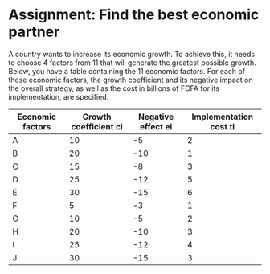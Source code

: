 # Assignment: Find the best economic partner 

A country wants to increase its economic growth. To achieve this, it needs to choose 4 factors 
from 11 that will generate the greatest possible growth. Below, you have a table containing 
the 11 economic factors. For each of these economic factors, the growth coefficient and its 
negative impact on the overall strategy, as well as the cost in billions of FCFA for its 
implementation, are specified.

Economic factors | Growth coefficient ci | Negative effect ei  | Implementation cost ti
|----------------|----------------------------------|-------------------|-----------------------|
A | 10 | -5 | 2
B | 20 | -10 | 1
C | 15 | -8 | 3
D | 25 | -12 | 5
E | 30 | -15 | 6
F | 5 | -3 | 1
G | 10 | -5 | 2
H | 20 | -10 | 3
I | 25 | -12 | 4
J | 30 | -15 | 3